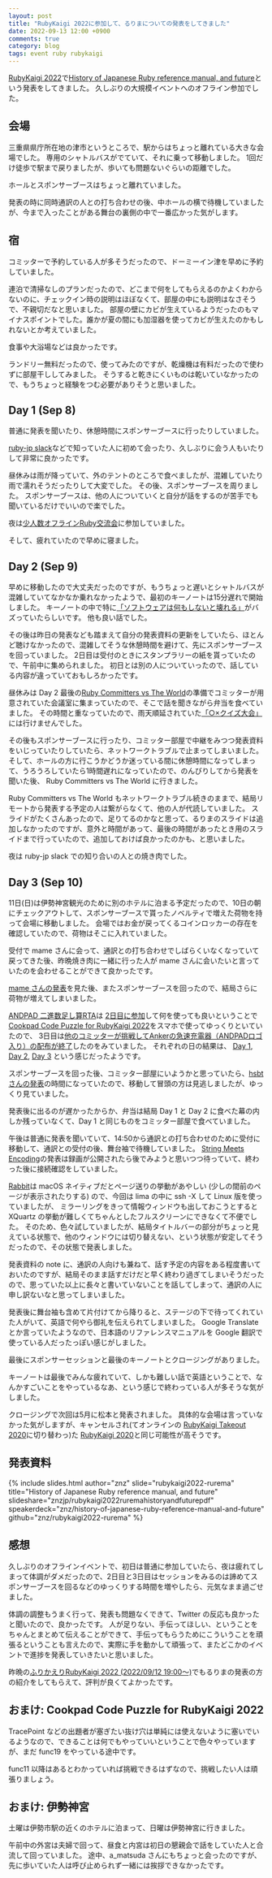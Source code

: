 ```yaml
---
layout: post
title: "RubyKaigi 2022に参加して、るりまについての発表をしてきました"
date: 2022-09-13 12:00 +0900
comments: true
category: blog
tags: event ruby rubykaigi
---
```

[RubyKaigi 2022](https://rubykaigi.org/2022/)で[History of Japanese Ruby reference manual, and future](https://rubykaigi.org/2022/presentations/znz.html#day3)という発表をしてきました。
久しぶりの大規模イベントへのオフライン参加でした。

<!--more-->

## 会場

三重県県庁所在地の津市というところで、駅からはちょっと離れている大きな会場でした。
専用のシャトルバスがでていて、それに乗って移動しました。
1回だけ徒歩で駅まで戻りましたが、歩いても問題ないぐらいの距離でした。

ホールとスポンサーブースはちょっと離れていました。

発表の時に同時通訳の人との打ち合わせの後、中ホールの横で待機していましたが、今まで入ったことがある舞台の裏側の中で一番広かった気がします。

## 宿

コミッターで予約している人が多そうだったので、ドーミーイン津を早めに予約していました。

連泊で清掃なしのプランだったので、どこまで何をしてもらえるのかよくわからないのに、チェックイン時の説明はほぼなくて、部屋の中にも説明はなさそうで、不親切だなと思いました。
部屋の壁にカビが生えているようだったのもマイナスポイントでした。誰かが夏の間にも加湿器を使ってカビが生えたのかもしれないとか考えていました。

食事や大浴場などは良かったです。

ランドリー無料だったので、使ってみたのですが、乾燥機は有料だったので使わずに部屋干ししてみました。
そうすると乾きにくいものは乾いていなかったので、もうちょっと経験をつむ必要がありそうと思いました。

## Day 1 (Sep 8)

普通に発表を聞いたり、休憩時間にスポンサーブースに行ったりしていました。

[ruby-jp slack](https://ruby-jp.github.io/)などで知っていた人に初めて会ったり、久しぶりに会う人もいたりして非常に良かったです。

昼休みは雨が降っていて、外のテントのところで食べましたが、混雑していたり雨で濡れそうだったりして大変でした。
その後、スポンサーブースを周りました。
スポンサーブースは、他の人についていくと自分が話をするのが苦手でも聞いているだけでいいので楽でした。

夜は[少人数オフラインRuby交流会](https://agileware.connpass.com/event/259747/)に参加していました。

そして、疲れていたので早めに寝ました。

## Day 2 (Sep 9)

早めに移動したので大丈夫だったのですが、もうちょっと遅いとシャトルバスが混雑していてなかなか乗れなかったようで、最初のキーノートは15分遅れで開始しました。
キーノートの中で特に[「ソフトウェアは何もしないと壊れる」](https://togetter.com/li/1943328)がバズっていたらしいです。
他も良い話でした。

その後は昨日の発表なども踏まえて自分の発表資料の更新をしていたら、ほとんど聴けなかったので、混雑してそうな休憩時間を避けて、先にスポンサーブースを回っていました。
2日目は受付のときにスタンプラリーの紙を貰っていたので、午前中に集められました。
初日とは別の人についていったので、話している内容が違っていておもしろかったです。

昼休みは Day 2 最後の[Ruby Committers vs The World](https://rubykaigi.org/2022/presentations/rubylangorg.html#day2)の準備でコミッターが用意されていた会議室に集まっていたので、そこで話を聞きながら弁当を食べていました。
その時間と重なっていたので、雨天順延されていた[「○×クイズ大会」](https://agileware.jp/news/info/rubykaigi2022/)には行けませんでした。

その後もスポンサーブースに行ったり、コミッター部屋で中継をみつつ発表資料をいじっていたりしていたら、ネットワークトラブルで止まってしまいました。
そして、ホールの方に行こうかどうか迷っている間に休憩時間になってしまって、うろうろしていたら1時間遅れになっていたので、のんびりしてから発表を聞いた後、
Ruby Committers vs The World に行きました。

Ruby Committers vs The World もネットワークトラブル続きのままで、結局リモートから発表する予定の人は繋がらなくて、他の人が代読していました。
スライドがたくさんあったので、足りてるのかなと思って、るりまのスライドは追加しなかったのですが、意外と時間があって、最後の時間があったとき用のスライドまで行っていたので、追加しておけば良かったのかも、と思いました。

夜は ruby-jp slack での知り合いの人との焼き肉でした。

## Day 3 (Sep 10)

11日(日)は伊勢神宮観光のために別のホテルに泊まる予定だったので、10日の朝にチェックアウトして、スポンサーブースで貰ったノベルティで増えた荷物を持って会場に移動しました。
会場ではお金が戻ってくるコインロッカーの存在を確認していたので、荷物はそこに入れていました。

受付で mame さんに会って、通訳との打ち合わせでしばらくいなくなっていて戻ってきた後、昨晩焼き肉に一緒に行った人が mame さんに会いたいと言っていたのを会わせることができて良かったです。

[mame さんの発表](https://rubykaigi.org/2022/presentations/mametter.html#day3)を見た後、またスポンサーブースを回ったので、結局さらに荷物が増えてしまいました。

[ANDPAD 二進数足し算RTA](https://tech.andpad.co.jp/entry/2022/09/07/150206)は
[2日目に参加](https://twitter.com/andpad_dev/status/1568075511783632897)して何を使っても良いということで[Cookpad Code Puzzle for RubyKaigi 2022](https://ruby-puzzles-2022.cookpad.tech/)をスマホで使ってゆっくりといていたので、
3日目は[他のコミッターが挑戦してAnkerの急速充電器（ANDPADロゴ入り）の配布が終了](https://twitter.com/andpad_dev/status/1568420538279948289)したのをみていました。
それぞれの日の結果は、
[Day 1](https://twitter.com/andpad_dev/status/1567803291287027717),
[Day 2](https://twitter.com/andpad_dev/status/1568173136046346240),
[Day 3](https://twitter.com/andpad_dev/status/1568594886890496000)
という感じだったようです。

スポンサーブースを回った後、コミッター部屋にいようかと思っていたら、[hsbt さんの発表](https://rubykaigi.org/2022/presentations/hsbt.html#day3)の時間になっていたので、移動して冒頭の方は見逃しましたが、ゆっくり見ていました。

発表後に出るのが遅かったからか、弁当は結局 Day 1 と Day 2 に食べた幕の内しか残っていなくて、Day 1 と同じものをコミッター部屋で食べていました。

午後は普通に発表を聞いていて、14:50から通訳との打ち合わせのために受付に移動して、通訳との受付の後、舞台袖で待機していました。
[String Meets Encoding](https://rubykaigi.org/2022/presentations/ima1zumi.html#day3)の発表は録画が公開されたら後でみようと思いつつ待っていて、終わった後に接続確認をしていました。

[Rabbit](https://rabbit-shocker.org/ja/)は macOS ネイティブだとページ送りの挙動があやしい (少しの間前のページが表示されたりする) ので、今回は lima の中に ssh -X して Linux 版を使っていましたが、
ミラーリングをきって情報ウィンドウも出しておこうとすると XQuartz の挙動が難しくてちゃんとしたフルスクリーンにできなくて不便でした。
そのため、色々試していましたが、結局タイトルバーの部分がちょっと見えている状態で、他のウィンドウには切り替えない、という状態が安定してそうだったので、その状態で発表しました。

発表資料の note に、通訳の人向けも兼ねて、話す予定の内容をある程度書いておいたのですが、結局そのまま話すだけだと早く終わり過ぎてしまいそうだったので、思っていた以上に長々と書いていないことを話してしまって、通訳の人に申し訳ないなと思ってしまいました。

発表後に舞台袖も含めて片付けてから降りると、ステージの下で待ってくれていた人がいて、英語で何やら御礼を伝えられてしまいました。
Google Translate とか言っていたようなので、日本語のリファレンスマニュアルを Google 翻訳で使っている人だったっぽい感じがしました。

最後にスポンサーセッションと最後のキーノートとクロージングがありました。

キーノートは最後でみんな疲れていて、しかも難しい話で英語ということで、なんかすごいことをやっているなあ、という感じで終わっている人が多そうな気がしました。

クロージングで次回は5月に松本と発表されました。
具体的な会場は言っていなかった気がしますが、キャンセルされ(てオンラインの [RubyKaigi Takeout 2020](https://rubykaigi.org/2020-takeout/)に切り替わっ)た
[RubyKaigi 2020](https://rubykaigi.org/2020/)と同じ可能性が高そうです。

## 発表資料

{% include slides.html author="znz" slide="rubykaigi2022-rurema" title="History of Japanese Ruby reference manual, and future" slideshare="znzjp/rubykaigi2022ruremahistoryandfuturepdf" speakerdeck="znz/history-of-japanese-ruby-reference-manual-and-future" github="znz/rubykaigi2022-rurema" %}

## 感想

久しぶりのオフラインイベントで、初日は普通に参加していたら、夜は疲れてしまって体調がダメだったので、2日目と3日目はセッションをみるのは諦めてスポンサーブースを回るなどのゆっくりする時間を増やしたら、元気なまま過ごせました。

体調の調整もうまく行って、発表も問題なくできて、Twitter の反応も良かったと聞いたので、良かったです。
人が足りない、手伝ってほしい、ということをちゃんとまとめて伝えることができて、手伝ってもらうためにこういうことを頑張るということも言えたので、実際に手を動かして頑張って、またどこかのイベントで進捗を発表していきたいと思いました。

昨晩の[ふりかえりRubyKaigi 2022 (2022/09/12 19:00〜)](https://hey.connpass.com/event/259962/)でもるりまの発表の方の紹介をしてもらえて、評判が良くてよかったです。

## おまけ: Cookpad Code Puzzle for RubyKaigi 2022

TracePoint などの出題者が塞ぎたい抜け穴は単純には使えないように塞いでいるようなので、できることは何でもやっていいということで色々やっていますが、まだ func19 をやっている途中です。

func11 以降はあるとわかっていれば挑戦できるはずなので、挑戦したい人は頑張りましょう。

## おまけ: 伊勢神宮

土曜は伊勢市駅の近くのホテルに泊まって、日曜は伊勢神宮に行きました。

午前中の外宮は夫婦で回って、昼食と内宮は初日の懇親会で話をしていた人と合流して回っていました。
途中、a_matsuda さんにもちょっと会ったのですが、先に歩いていた人は呼び止められず一緒には挨拶できなかったです。
